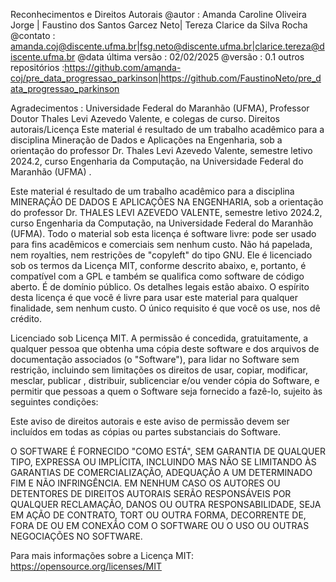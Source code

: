 Reconhecimentos e Direitos Autorais
@autor : Amanda Caroline Oliveira Jorge | Faustino dos Santos Garcez Neto| Tereza Clarice da Silva Rocha
@contato : amanda.coj@discente.ufma.br|fsg.neto@discente.ufma.br|clarice.tereza@discente.ufma.br
@data última versão : 02/02/2025
@versão : 0.1
outros repositórios :https://github.com/amanda-coj/pre_data_progressao_parkinson|https://github.com/FaustinoNeto/pre_data_progressao_parkinson

Agradecimentos : Universidade Federal do Maranhão (UFMA), Professor Doutor Thales Levi Azevedo Valente, e colegas de curso.
Direitos autorais/Licença
Este material é resultado de um trabalho acadêmico para a disciplina Mineração de Dados e Aplicações na Engenharia, sob a orientação do professor Dr. Thales Levi Azevedo Valente, semestre letivo 2024.2, curso Engenharia da Computação, na Universidade Federal do Maranhão (UFMA) .

Este material é resultado de um trabalho acadêmico para a disciplina MINERAÇÃO DE DADOS E APLICAÇÕES NA ENGENHARIA, sob a orientação do professor Dr. THALES LEVI AZEVEDO VALENTE, semestre letivo 2024.2, curso Engenharia da Computação, na Universidade Federal do Maranhão (UFMA). Todo o material sob esta licença é software livre: pode ser usado para fins acadêmicos e comerciais sem nenhum custo. Não há papelada, nem royalties, nem restrições de "copyleft" do tipo GNU. Ele é licenciado sob os termos da Licença MIT, conforme descrito abaixo, e, portanto, é compatível com a GPL e também se qualifica como software de código aberto. É de domínio público. Os detalhes legais estão abaixo. O espírito desta licença é que você é livre para usar este material para qualquer finalidade, sem nenhum custo. O único requisito é que você os use, nos dê crédito.

Licenciado sob Licença MIT. A permissão é concedida, gratuitamente, a qualquer pessoa que obtenha uma cópia deste software e dos arquivos de documentação associados (o "Software"), para lidar no Software sem restrição, incluindo sem limitações os direitos de usar, copiar, modificar, mesclar, publicar , distribuir, sublicenciar e/ou vender cópia do Software, e permitir que pessoas a quem o Software seja fornecido a fazê-lo, sujeito às seguintes condições:

Este aviso de direitos autorais e este aviso de permissão devem ser incluídos em todas as cópias ou partes substanciais do Software.

O SOFTWARE É FORNECIDO "COMO ESTÁ", SEM GARANTIA DE QUALQUER TIPO, EXPRESSA OU IMPLÍCITA, INCLUINDO MAS NÃO SE LIMITANDO ÀS GARANTIAS DE COMERCIALIZAÇÃO, ADEQUAÇÃO A UM DETERMINADO FIM E NÃO INFRINGÊNCIA. EM NENHUM CASO OS AUTORES OU DETENTORES DE DIREITOS AUTORAIS SERÃO RESPONSÁVEIS POR QUALQUER RECLAMAÇÃO, DANOS OU OUTRA RESPONSABILIDADE, SEJA EM AÇÃO DE CONTRATO, TORT OU OUTRA FORMA, DECORRENTE DE, FORA DE OU EM CONEXÃO COM O SOFTWARE OU O USO OU OUTRAS NEGOCIAÇÕES NO SOFTWARE.

Para mais informações sobre a Licença MIT: https://opensource.org/licenses/MIT
